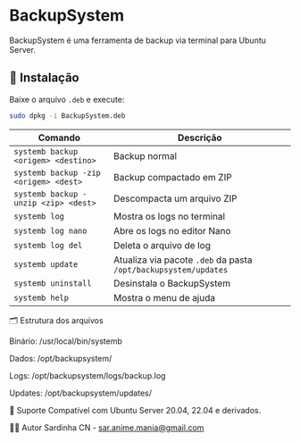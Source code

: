# BackupSystem

BackupSystem é uma ferramenta de backup via terminal para Ubuntu Server.

## 🚀 Instalação

Baixe o arquivo `.deb` e execute:

```bash
sudo dpkg -i BackupSystem.deb
```

| Comando                               | Descrição                                                       |
| ------------------------------------- | --------------------------------------------------------------- |
| `systemb backup <origem> <destino>`   | Backup normal                                                   |
| `systemb backup -zip <origem> <dest>` | Backup compactado em ZIP                                        |
| `systemb backup -unzip <zip> <dest>`  | Descompacta um arquivo ZIP                                      |
| `systemb log`                         | Mostra os logs no terminal                                      |
| `systemb log nano`                    | Abre os logs no editor Nano                                     |
| `systemb log del`                     | Deleta o arquivo de log                                         |
| `systemb update`                      | Atualiza via pacote `.deb` da pasta `/opt/backupsystem/updates` |
| `systemb uninstall`                   | Desinstala o BackupSystem                                       |
| `systemb help`                        | Mostra o menu de ajuda                                          |

🗂️ Estrutura dos arquivos

Binário: /usr/local/bin/systemb

Dados: /opt/backupsystem/

Logs: /opt/backupsystem/logs/backup.log

Updates: /opt/backupsystem/updates/

🐧 Suporte
Compatível com Ubuntu Server 20.04, 22.04 e derivados.

👨‍💻 Autor
Sardinha CN - sar.anime.mania@gmail.com
